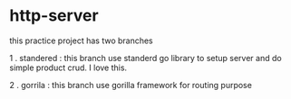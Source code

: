 # http-server

this practice project has two branches </br>

1 . standered : this branch use standerd go library to setup server and do  simple product crud. I love this.

2 . gorrila : this branch use gorilla framework for routing purpose
